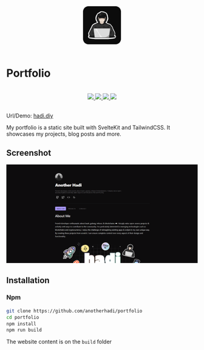 <div align="center">
    <img src="https://raw.githubusercontent.com/anotherhadi/portfolio/main/static/logo.png" width="100px" />
</div>

<br>

# Portfolio

<br>
<div align="center">
    <a href="https://github.com/anotherhadi/portfolio">
        <img src="https://img.shields.io/static/v1.svg?style=for-the-badge&label=Version&message=2.0.0&colorA=101012&colorB=FBFBFB&logo=githubactions&logoColor=FBFBFB"/>
    </a>
    <a href="https://github.com/anotherhadi/portfolio/stargazers">
        <img src="https://img.shields.io/github/stars/anotherhadi/portfolio?color=FBFBFB&labelColor=101012&style=for-the-badge&logo=starship&logoColor=FBFBFB">
    </a>
    <a href="https://github.com/anotherhadi/portfolio/">
        <img src="https://img.shields.io/github/repo-size/anotherhadi/portfolio?color=FBFBFB&labelColor=101012&style=for-the-badge&logo=github&logoColor=FBFBFB">
    </a>
    <a href="https://github.com/anotherhadi/portfolio/blob/main/LICENSE">
        <img src="https://img.shields.io/static/v1.svg?style=for-the-badge&label=License&message=MIT&colorA=101012&colorB=FBFBFB&logo=unlicense&logoColor=FBFBFB"/>
    </a>
</div>
<br>

Url/Demo: [hadi.diy](https://hadi.diy)

My portfolio is a static site built with SvelteKit and TailwindCSS. It showcases my projects, blog posts and more.

## Screenshot

![Image](./static/image.png)

## Installation

### Npm

```bash
git clone https://github.com/anotherhadi/portfolio
cd portfolio
npm install
npm run build
```

The website content is on the `build` folder
